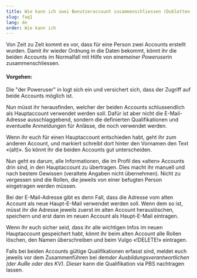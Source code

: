 ```yaml
---
title: Wie kann ich zwei Benutzeraccount zusammenschliessen (Dubletten)?
slug: faq1
lang: de
order: Wie kann ich
---
```


Von Zeit zu Zeit kommt es vor, dass für eine Person zwei Accounts erstellt wurden. Damit ihr wieder Ordnung in die Daten bekommt, könnt ihr die beiden Accounts im Normalfall mit Hilfe von einem*einer Poweruser*in zusammenschliessen.

#### Vorgehen:
Die "der Poweruser" in logt sich ein und versichert sich, dass der Zugriff auf beide Accounts möglich ist.

Nun müsst ihr herausfinden, welcher der beiden Accounts schlussendlich als Hauptaccount verwendet werden soll. Dafür ist aber nicht die E-Mail-Adresse ausschlaggebend, sondern die definierten Qualifikationen und eventuelle Anmeldungen für Anlässe, die noch verwendet werden.

Wenn ihr euch für einen Hauptaccount entschieden habt, geht ihr zum anderen Account, und markiert schreibt dort hinter den Vornamen den Text «(alt)». So könnt ihr die beiden Accounts gut unterscheiden.

Nun geht es darum, alle Informationen, die im Profil des «alten» Accounts drin sind, in den Hauptaccount zu übertragen. Dies macht ihr manuell und nach bestem Gewissen (veraltete Angaben nicht übernehmen). Nicht zu vergessen sind die Rollen, die jeweils von einer befugten Person eingetragen werden müssen.

Bei der E-Mail-Adresse gibt es denn Fall, dass die Adresse vom alten Account als neue Haupt-E-Mail verwendet werden soll. Wenn dem so ist, müsst ihr die Adresse jeweils zuerst im alten Account herauslöschen, speichern und erst dann im neuen Account als Haupt-E-Mail eintragen.

Wenn ihr euch sicher seid, dass ihr alle wichtigen Infos im neuen Hauptaccount gespeichert habt, könnt ihr beim alten Account alle Rollen löschen, den Namen überschreiben und beim Vulgo «!DELETE!» eintragen.

Falls bei beiden Accounts gültige Qualifikationen erfasst sind, meldet euch jeweils vor dem Zusammenführen bei dem*der Ausbildungsverantwortlichen (der AuRe oder des KV). Diese*r kann die Qualifikation via PBS nachtragen lassen.
